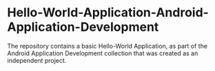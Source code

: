# Hello-World-Application-Android-Application-Development
The repository contains a basic Hello-World Application, as part of the Android Application Development collection that was created as an independent project.
